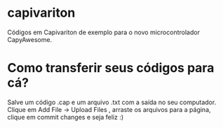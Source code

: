 # capivariton
Códigos em Capivariton de exemplo para o novo microcontrolador CapyAwesome.

# Como transferir seus códigos para cá?
Salve um código .cap e um arquivo .txt com a saída no seu computador.
Clique em Add File -> Upload Files , arraste os arquivos para a página, clique em commit changes e seja feliz :)
